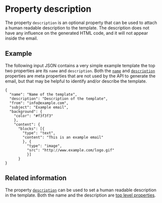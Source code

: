 # Property description

The property <code>description</code> is an optional property that can be
used to attach a human readable description to the template. The description
does not have any influence on the generated HTML code, and it will
not appear inside the email.


## Example


The following input JSON contains a very simple example template the top two properties are
its <code>name</code> and <code>description</code>. Both the <a href="/support/json/property-name"><code>name</code></a>
and  <a href="/support/json/property-description"><code>description</code></a>
properties are meta properties that are not used by the API to generate the
email, but that may be helpful to identify and/or describe the template.

    {
      "name": "Name of the template",
      "description": "Description of the template",
      "from": "info@example.com",
      "subject": "Example email",
      "background": {
        "color": "#f3f3f3"
        },
        "content": {
          "blocks": [{
            "type": "text",
            "content": "This is an example email"
            }, {
              "type": "image",
              "src": "http://www.example.com/logo.gif"
              }]
          }
    }

## Related information

The property <a href="/support/json/property-description"><code>description</code></a> can be used
to set a human readable description in the template. Both the name and
the description are <a href="/support/json/top-level-properties">top level properties</a>.
